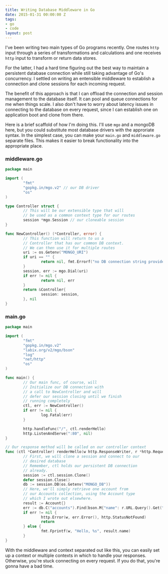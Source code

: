 ```yaml
---
title: Writing Database Middleware in Go
date: 2015-01-31 00:00:00 Z
tags:
- go
- code
layout: post
---
```


I've been writing two main types of Go programs recently. One routes `http` input through a series of transformations and calculations and one receives `http` input to transform or return data stores.

For the latter, I had a hard time figuring out the best way to maintain a persistent database connection while still taking advantage of Go's concurrency. I settled on writing an entensible middleware to establish a connection and clone sessions for each incoming request. 

The benefit of this approach is that I can offload the connection and session management to the database itself. It can pool and queue connections for me when things scale. I also don't have to worry about latency issues in connecting to the database on every request, since I can establish one on application boot and clone from there.

Here is a brief scaffold of how I'm doing this. I'll use `mgo` and a mongoDB here, but you could substitute most database drivers with the approriate syntax. In the simplest case, you can make your `main.go` and `middleware.go` separate files. This makes it easier to break functionality into the appropriate place.

### middleware.go

```go
package main

import (
        "fmt"
        "gopkg.in/mgo.v2" // our DB driver
        "os"
)

type Controller struct {
        // This will be our extensible type that will
        // be used as a common context type for our routes
        session *mgo.Session // our cloneable session
}

func NewController() (*Controller, error) {
        // This function will return to us a 
        // Controller that has our common DB context.
        // We can then use it for multiple routes
        uri := os.Getenv("MONGO_URI")
        if uri == "" {
                return nil, fmt.Errorf("no DB connection string provided")
        }
        session, err := mgo.Dial(uri)
        if err != nil {
                return nil, err
        }
        return &Controller{
                session: session,
        }, nil
}
```

### main.go

```go
package main

import (
        "fmt"
        "gopkg.in/mgo.v2"
        "labix.org/v2/mgo/bson"
        "log"
        "net/http"
        "os"
)

func main() {
        // Our main func, of course, will
        // Initialize our DB connection with 
        // a call to NewController and will
        // defer our session closing until we finish
        // running completely
        ctl, err := NewController()
        if err != nil {
                log.Fatal(err)
        }

        http.handleFunc("/", ctl.renderHello)
        http.ListenAndServe(":80", nil)
}

// Our response method will be called on our controller context
func (ctl *Controller) renderHello(w http.ResponseWriter, r *http.Request) {
        // First, we will clone a session and connect to our 
        // desired database
        // Remember, ctl holds our persistent DB connection
        // already.
        session := ctl.session.Clone()
        defer session.Close()
        db := session.DB(os.Getenv("MONGO_DB"))
        // Here, we'll simply retrieve one account from 
        // our Accounts collection, using the Account type
        // which I wrote out elsewhere.
        result := Account{}
        err := db.C("accounts").Find(bson.M{"name": r.URL.Query().Get("name")}).One(&result)
        if err != nil {
                http.Error(w, err.Error(), http.StatusNotFound)
                return
        } else {
                fmt.Fprintf(w, "Hello, %s", result.name)
        }
}
```

With the middleware and context separated out like this, you can easily set up a context or multiple contexts in which to handle your responses. Otherwise, you're stuck connecting on every request. If you do that, you're gonna have a bad time.
